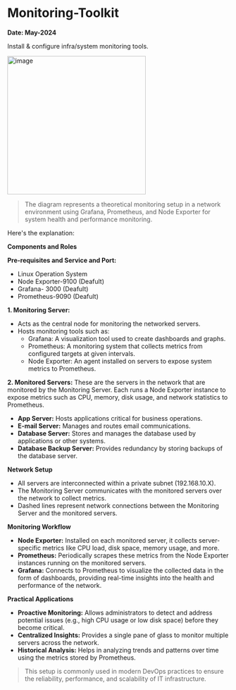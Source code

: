 # Monitoring-Toolkit

**Date: May-2024**

Install &amp; configure infra/system monitoring tools.

<img width="314" alt="image" src="https://github.com/user-attachments/assets/f4655071-628e-48e3-bd55-d161ab8cf362">

> The diagram represents a theoretical monitoring setup in a network environment using Grafana, Prometheus, and Node Exporter for system health and performance monitoring.

Here's the explanation:

**Components and Roles**

**Pre-requisites and Service and Port:**
* Linux Operation System
* Node Exporter-9100 (Deafult)
* Grafana- 3000 (Deafult)
* Prometheus-9090 (Deafult)

**1. Monitoring Server:**

* Acts as the central node for monitoring the networked servers.
* Hosts monitoring tools such as:
  * Grafana: A visualization tool used to create dashboards and graphs.
  * Prometheus: A monitoring system that collects metrics from configured targets at given intervals.
  * Node Exporter: An agent installed on servers to expose system metrics to Prometheus.

**2. Monitored Servers:** These are the servers in the network that are monitored by the Monitoring Server. Each runs a Node Exporter instance to expose metrics such as CPU, memory, disk usage, and network statistics to Prometheus.

* **App Server:** Hosts applications critical for business operations.
* **E-mail Server:** Manages and routes email communications.
* **Database Server:** Stores and manages the database used by applications or other systems.
* **Database Backup Server:** Provides redundancy by storing backups of the database server.

**Network Setup**
* All servers are interconnected within a private subnet (192.168.10.X).
* The Monitoring Server communicates with the monitored servers over the network to collect metrics.
* Dashed lines represent network connections between the Monitoring Server and the monitored servers.

**Monitoring Workflow**
* **Node Exporter:** Installed on each monitored server, it collects server-specific metrics like CPU load, disk space, memory usage, and more.
* **Prometheus:** Periodically scrapes these metrics from the Node Exporter instances running on the monitored servers.
* **Grafana:** Connects to Prometheus to visualize the collected data in the form of dashboards, providing real-time insights into the health and performance of the network.

**Practical Applications**
* **Proactive Monitoring:** Allows administrators to detect and address potential issues (e.g., high CPU usage or low disk space) before they become critical.
* **Centralized Insights:** Provides a single pane of glass to monitor multiple servers across the network.
* **Historical Analysis:** Helps in analyzing trends and patterns over time using the metrics stored by Prometheus.

> This setup is commonly used in modern DevOps practices to ensure the reliability, performance, and scalability of IT infrastructure.
